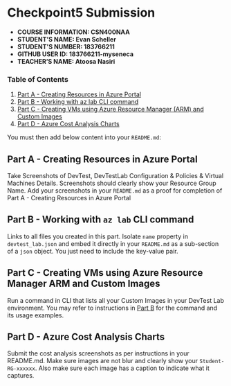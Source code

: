 # Checkpoint5 Submission

- **COURSE INFORMATION: CSN400NAA**
- **STUDENT’S NAME: Evan Scheller**
- **STUDENT'S NUMBER: 183766211**
- **GITHUB USER ID: 183766211-myseneca**
- **TEACHER’S NAME: Atoosa Nasiri**

 
### Table of Contents

1. [Part A - Creating Resources in Azure Portal](#part-a---creating-resources-in-azure-portal)
2. [Part B - Working with az lab CLI command](#part-b---working-with-az-lab-cli-command)
3. [Part C - Creating VMs using Azure Resource Manager (ARM) and Custom Images](#part-c---creating-vms-using-azure-resource-manager-arm-and-custom-images)
4. [Part D - Azure Cost Analysis Charts](#part-d---azure-cost-analysis-charts)

You must then add below content into your `README.md`:

## Part A - Creating Resources in Azure Portal
 Take Screenshots of DevTest, DevTestLab Configuration & Policies & Virtual Machines Details. Screenshots should clearly show your Resource Group Name. Add your screenshots in your `README.md` as a proof for completion of Part A - Creating Resources in Azure Portal
## Part B - Working with `az lab` CLI command
 Links to all files you created in this part. Isolate `name` property in `devtest_lab.json` and embed it directly in your `README.md` as a sub-section of a `json` object. You just need to include the key-value pair. 
## Part C - Creating VMs using Azure Resource Manager ARM and Custom Images
 Run a command in CLI that lists all your Custom Images in your DevTest Lab environment. You may refer to instructions in [Part B](#part-b---working-with-az-lab-cli-command) for the command and its usage examples.
## Part D - Azure Cost Analysis Charts
Submit the cost analysis screenshots as per instructions in your README.md. Make sure images are not blur and clearly show your `Student-RG-xxxxxx`. Also make sure each image has a caption to indicate what it captures. 

